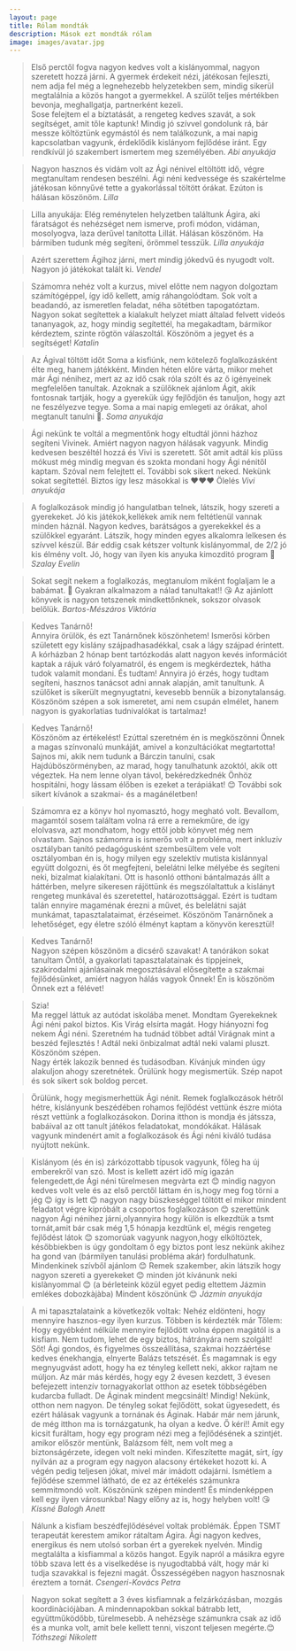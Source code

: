 ```yaml
---
layout: page
title: Rólam mondták
description: Mások ezt mondták rólam
image: images/avatar.jpg
---
```



>Első perctől fogva nagyon kedves volt a kislányommal, nagyon szeretett hozzá járni. A gyermek érdekeit nézi, játékosan fejleszti, nem adja fel még a legnehezebb helyzetekben sem, mindig sikerül megtalálnia a közös hangot a gyermekkel. A szülőt teljes mértékben bevonja, meghallgatja, partnerként kezeli.    
Sose felejtem el a bíztatását, a rengeteg kedves szavát, a sok segítséget, amit tőle kaptunk! Mindig jó szívvel gondolunk rá, bár messze költöztünk egymástól és nem találkozunk, a mai napig kapcsolatban vagyunk, érdeklődik kislányom fejlődése iránt.  Egy rendkívül jó szakembert ismertem meg személyében. <cite>Abi anyukája</cite>

>Nagyon hasznos és vidám volt az Ági nénivel eltöltött idő, végre megtanultam rendesen beszélni. Ági néni kedvessége és szakértelme játékosan könnyűvé tette a gyakorlással töltött órákat. Ezúton is hálásan köszönöm. <cite>Lilla</cite>

>Lilla anyukája: Elég reménytelen helyzetben találtunk Ágira, aki fáratságot és nehézséget nem ismerve, profi módon, vidáman, mosolyogva, laza derűvel tanította Lillát. Hálásan köszönöm. Ha bármiben tudunk még segíteni, örömmel tesszük. <cite>Lilla anyukája</cite>

>Azért szerettem Ágihoz járni, mert mindig jókedvű és nyugodt volt. Nagyon jó játékokat talált ki. <cite>Vendel</cite>
 
>Számomra nehéz volt a kurzus, mivel előtte nem nagyon dolgoztam számítógéppel, így idő kellett, amíg ráhangolódtam. Sok volt a beadandó, az ismeretlen feladat, néha sötétben tapogatóztam. Nagyon sokat segítettek a kialakult helyzet miatt általad felvett videós tananyagok, az, hogy mindig segítettél, ha megakadtam, bármikor kérdeztem, szinte rögtön válaszoltál. Köszönöm a jegyet és a segítséget! <cite>Katalin</cite>

>Az Ágival töltött időt Soma a kisfiúnk, nem kötelező foglalkozásként élte meg, hanem játékként. Minden héten előre várta, mikor mehet már Ági nénihez, mert az az idő csak róla szólt és az ő igényeinek megfelelően tanultak.
Azoknak a szülőknek ajánlom Ágit, akik fontosnak tartják, hogy a gyerekük úgy fejlődjön és tanuljon, hogy azt ne feszélyezve tegye. Soma a mai napig emlegeti az órákat, ahol megtanult tanulni 🙂. <cite>Soma anyukája</cite>

>Ági nekünk te voltál a megmentőnk hogy eltudtál jönni házhoz segíteni Vivinek. Amiért nagyon nagyon hálásak vagyunk. Mindig kedvesen beszéltél hozzá és Vivi is szeretett. Sőt amit adtál kis plüss mókust még mindig megvan és szokta mondani hogy Ági nénitől kaptam. Szóval nem felejtett el. További sok sikert neked. Nekünk sokat segítettél. Biztos így lesz másokkal is ❤️❤️❤️ Ölelés <cite>Vivi anyukája</cite>

>A foglalkozások mindig jó hangulatban telnek, látszik, hogy szereti a gyerekeket. Jó kis játékok,kellékek amik nem feltétlenül vannak  minden háznál. Nagyon kedves, barátságos a gyerekekkel és a szülőkkel egyaránt.  Látszik, hogy minden egyes alkalomra lelkesen és szívvel készül.  Bár eddig csak kétszer voltunk kislányommal, de 2/2 jó kis élmény volt. Jó, hogy van ilyen kis anyuka kimozditó program 🙂 <cite>Szalay Evelin</cite>

>Sokat segít nekem a foglalkozás, megtanulom miként foglaljam le a babámat. 🥰 Gyakran alkalmazom a nálad tanultakat!! 😘
Az ajánlott könyvek is nagyon tetszenek mindkettőnknek, sokszor olvasok belőlük. <cite>Bartos-Mészáros Viktória</cite>

>Kedves Tanárnő!  
Annyira örülök, és ezt Tanárnőnek köszönhetem! Ismerősi körben született egy kislány szájpadhasadékkal, csak a lágy szájpad érintett. A kórházban 2 hónap bent tartózkodás alatt nagyon kevés információt kaptak a rájuk váró folyamatról, és engem is megkérdeztek, hátha tudok valamit mondani. És tudtam! Annyira jó érzés, hogy tudtam segíteni, hasznos tanácsot adni annak alapján, amit tanultunk. A szülőket is sikerült megnyugtatni, kevesebb bennük a bizonytalanság. Köszönöm szépen a sok ismeretet, ami nem csupán elmélet, hanem nagyon is gyakorlatias tudnivalókat is tartalmaz!

>Kedves Tanárnő!  
Köszönöm az értékelést! Ezúttal szeretném én is megköszönni Önnek a magas színvonalú munkáját, amivel a konzultációkat megtartotta! Sajnos mi, akik nem tudunk a Bárczin tanulni, csak Hajdúböszörményben, az marad, hogy tanulhatunk azoktól, akik ott végeztek. Ha nem lenne olyan távol, bekéredzkednék Önhöz hospitálni, hogy lássam élőben is ezeket a terápiákat! 😊 További sok sikert kívánok a szakmai- és a magánéletben!

>Számomra ez a könyv hol nyomasztó, hogy megható volt. Bevallom, magamtól sosem találtam volna rá erre a remekműre, de így elolvasva, azt mondhatom, hogy ettől jobb könyvet még nem olvastam. Sajnos számomra is ismerős volt a probléma, mert inkluzív osztályban tanító pedagógusként szembesültem vele volt osztályomban én is, hogy milyen egy szelektív mutista kislánnyal együtt dolgozni, és őt megfejteni, belelátni lelke mélyébe és segíteni neki, bizalmat kialakítani. Ott is hasonló otthoni bántalmazás állt a háttérben, melyre sikeresen rájöttünk és megszólaltattuk a kislányt rengeteg munkával és szeretettel, határozottsággal. Ezért is tudtam talán ennyire magaménak érezni a művet, és belelátni saját munkámat, tapasztalataimat, érzéseimet. Köszönöm Tanárnőnek a lehetőséget, egy életre szóló élményt kaptam a könyvön keresztül!

>Kedves Tanárnő!  
Nagyon szépen köszönöm a dicsérő szavakat! A tanórákon sokat tanultam Öntől, a gyakorlati tapasztalatainak és tippjeinek, szakirodalmi ajánlásainak megosztásával elősegítette a szakmai fejlődésünket, amiért nagyon hálás vagyok Önnek! Én is köszönöm Önnek ezt a félévet!

>Szia!  
Ma reggel láttuk az autódat iskolába menet. Mondtam Gyerekeknek Ági néni pakol biztos. Kis Virág elsírta magát. Hogy hiányozni fog nekem Ági néni. Szeretném ha tudnád többet adtál Virágnak mint a beszéd fejlesztés ! Adtál neki önbizalmat adtál neki valami pluszt.  
Köszönöm szépen.  
Nagy érték lakozik benned és tudásodban. Kívánjuk minden úgy alakuljon ahogy szeretnétek. Örülünk hogy megismertük. Szép napot és sok sikert sok boldog percet.

>Örülünk, hogy megismerhettük Ági nénit. Remek foglalkozások hétről hétre, kislányunk  beszédében rohamos fejlődést vettünk észre mióta részt vettünk a foglalkozásokon. Dorina itthon is mondja és játssza, babáival az ott tanult játékos feladatokat, mondókákat. Hálásak vagyunk mindenért amit a foglalkozások és Ági néni kiváló tudása nyújtott nekünk.

> Kislányom (és én is) zárkózottabb típusok vagyunk, főleg ha új emberekről van szó. Most is kellett azért idő míg igazán felengedett,de Ági néni türelmesen megvàrta ezt 😊 mindig nagyon kedves volt vele és az első perctől láttam én is,hogy meg fog törni a jég 😊 így is lett 😊 nagyon nagy büszkeséggel töltött el mikor mindent feladatot végre kipróbált a csoportos foglalkozáson 😊 szerettünk nagyon Ági nénihez járni,olyannyira hogy külön is elkezdtük a tsmt tornát,amit bár csak még 1,5 hónapja kezdtünk el, mégis rengeteg fejlődést látok 😊 szomorúak vagyunk nagyon,hogy elköltöztek, későbbiekben is úgy gondoltam ő egy biztos pont lesz nekünk akihez ha gond van (bármilyen tanulási probléma akár) fordulhatunk. Mindenkinek szívből ajánlom 😊 Remek szakember, akin látszik hogy nagyon szereti a gyerekeket 😊 minden jót kívánunk neki kislànyommal 😊 (a bérleteink közül egyet pedig eltettem Jázmin emlékes dobozkàjàba) 
Mindent köszönünk 😊 <cite>Jázmin anyukája</cite>

>A mi tapasztalataink a következők voltak: Nehéz eldönteni, hogy mennyire hasznos-egy ilyen kurzus. Többen is kérdezték már Tőlem: Hogy egyébként nélküle mennyire fejlődött volna éppen magától is a kisfiam. Nem tudom, lehet de egy biztos, hátrányára nem szolgált! Sőt! Ági gondos, és figyelmes összeállítása, szakmai hozzáértése kedves énekhangja, elnyerte Balázs tetszését. És magamnak is egy megnyugvást adott, hogy ha ez tényleg kellett neki, akkor rajtam ne múljon. Az már más kérdés, hogy egy 2 évesen kezdett, 3 évesen befejezett intenzív tornagyakorlat otthon az esetek többségében kudarcba fulladt. De Áginak mindent megcsinált!  Mindig! Nekünk, otthon nem nagyon. De tényleg sokat fejlődött, sokat ügyesedett, és ezért hálásak vagyunk  a tornának és Áginak. Habár már nem járunk, de még itthon ma is tornázgatunk, ha olyan a kedve. Ő kéri!! Amit egy kicsit furáltam, hogy egy program nézi meg a fejlődésének a szintjét. amikor először mentünk, Balázsom félt, nem volt meg a biztonságérzete, idegen volt neki minden. Kifeszítette magát, sírt, így nyilván az a program egy nagyon alacsony értékeket hozott ki. A végén pedig teljesen jókat, mivel már imádott odajárni. Ismétlem a fejlődése szemmel látható, de ez az értékelés számunkra semmitmondó volt. Köszönünk szépen mindent! És mindenképpen kell egy ilyen városunkba! Nagy előny az is, hogy helyben volt! 😘 <cite>Kissné Balogh Anett</cite>

>Nálunk a kisfiam beszédfejlődésével voltak problémák. Éppen TSMT terapeutát kerestem amikor rátaltam Ágira. Ági nagyon kedves, energikus és nem utolsó sorban ért a gyerekek nyelvén. Mindig megtalálta a kisfiammal a közös hangot. Egyik napról a másikra egyre több szava lett és a viselkedése is nyugodtabbá vált, hogy már ki tudja szavakkal is fejezni magát. Összességében nagyon hasznosnak éreztem a tornát. <cite>Csengeri-Kovács Petra</cite>

>Nagyon sokat segített a 3 éves kisfiamnak a felzárkózásban, mozgás koordinàciójàban. A mindennapokban sokkal bátrabb lett, együttműködőbb, türelmesebb. A nehézsège számunkra csak az idő és a munka volt, amit bele kellett tenni, viszont teljesen megérte.😊 <cite>Tóthszegi Nikolett</cite>